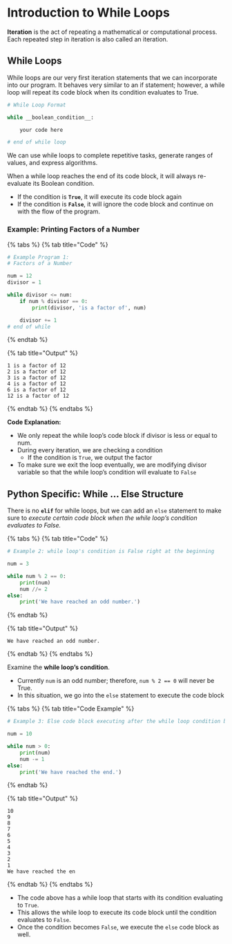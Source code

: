 # Introduction to While Loops

**Iteration** is the act of repeating a mathematical or computational process. Each repeated step in iteration is also called an iteration.

## While Loops <a href="#while-loops" id="while-loops"></a>

While loops are our very first iteration statements that we can incorporate into our program. It behaves very similar to an if statement; however, a while loop will repeat its code block when its condition evaluates to True.

```python
# While Loop Format

while __boolean_condition__:

    your code here

# end of while loop
```

We can use while loops to complete repetitive tasks, generate ranges of values, and express algorithms.

When a while loop reaches the end of its code block, it will always re-evaluate its Boolean condition.

* If the condition is **`True`**, it will execute its code block again
* If the condition is **`False`**, it will ignore the code block and continue on with the flow of the program.

### Example: Printing Factors of a Number

{% tabs %}
{% tab title="Code" %}
```python
# Example Program 1:
# Factors of a Number

num = 12
divisor = 1

while divisor <= num:
    if num % divisor == 0:
        print(divisor, 'is a factor of', num)

    divisor += 1
# end of while
```
{% endtab %}

{% tab title="Output" %}
```
1 is a factor of 12
2 is a factor of 12
3 is a factor of 12
4 is a factor of 12
6 is a factor of 12
12 is a factor of 12
```
{% endtab %}
{% endtabs %}

**Code Explanation:**

* We only repeat the while loop’s code block if divisor is less or equal to num.
* During every iteration, we are checking a condition
  * If the condition is `True`, we output the factor
* To make sure we exit the loop eventually, we are modifying divisor variable so that the while loop’s condition will evaluate to `False`

## Python Specific: While … Else Structure <a href="#python-specific-while--else-structure" id="python-specific-while--else-structure"></a>

There is no **`elif`** for while loops, but we can add an `else` statement to make sure to _execute certain code block when the while loop’s condition evaluates to False._

{% tabs %}
{% tab title="Code" %}
```python
# Example 2: while loop's condition is False right at the beginning

num = 3

while num % 2 == 0:
    print(num)
    num //= 2
else:
    print('We have reached an odd number.')
```
{% endtab %}

{% tab title="Output" %}
```
We have reached an odd number.
```
{% endtab %}
{% endtabs %}

Examine the **while loop’s condition**.&#x20;

* Currently `num` is an odd number; therefore, `num % 2 == 0` will never be True.
* In this situation, we go into the `else` statement to execute the code block

{% tabs %}
{% tab title="Code Example" %}
```python
# Example 3: Else code block executing after the while loop condition becomes False

num = 10

while num > 0:
    print(num)
    num -= 1
else:
    print('We have reached the end.')
```
{% endtab %}

{% tab title="Output" %}
```
10
9
8
7
6
5
4
3
2
1
We have reached the en
```
{% endtab %}
{% endtabs %}

* The code above has a while loop that starts with its condition evaluating to `True`.
* This allows the while loop to execute its code block until the condition evaluates to `False`.
* Once the condition becomes `False`, we execute the `else` code block as well.
